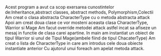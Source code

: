 Acest program a avut ca scop exersarea cunostintelor de:Inheritance,abstract classes, abstract methods, Polymorphism,Colectii
Am creat o clasa abstracta CharacterType cu o metoda abstracta attack
Apoi am creat doua clase ce vor mosteni aceasta clasa CharacterType, Warrior si Mage
Am facut override metodei attack astfel incat sa afiseze un mesaj in functie de clasa carei apartine.
In main am instantiat un obiect de tipul Warrior si unul de Tipul Mage(ambele fiind de tipul ChacaterType)
Am creat o lista de CharacterType in care am introdus cele doua obiecte instantiate anterior
Cu ajutorul unui foreach am apelat metoda attack.
